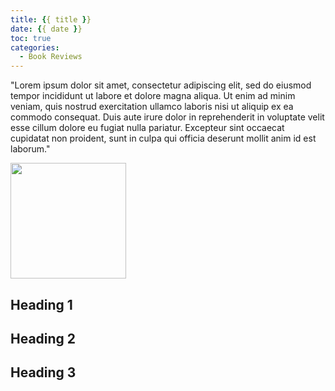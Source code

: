 ```yaml
---
title: {{ title }}
date: {{ date }}
toc: true
categories:
  - Book Reviews
---
```


"Lorem ipsum dolor sit amet, consectetur adipiscing elit, sed do eiusmod tempor incididunt ut labore et dolore magna aliqua. Ut enim ad minim veniam, quis nostrud exercitation ullamco laboris nisi ut aliquip ex ea commodo consequat. Duis aute irure dolor in reprehenderit in voluptate velit esse cillum dolore eu fugiat nulla pariatur. Excepteur sint occaecat cupidatat non proident, sunt in culpa qui officia deserunt mollit anim id est laborum."

<div class="bookcover">
  <img src="/images/bookcovers/placeholder.jpg" height=185>
</div>

<!--more-->

## Heading 1

## Heading 2

## Heading 3
